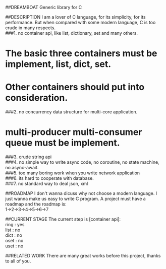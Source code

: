##DREAMBOAT
  Generic library for C

##DESCRIPTION
  I am a lover of C language, for its simplicity, for its performance.
But when compared with some modern language, C is too crude in many respects.  
###1. no container api, like list, dictionary, set and many others.  
   # The basic three containers must be implement, list, dict, set.  
   # Other containers should put into consideration.  
###2. no concurrency data structure for multi-core application.   
   # multi-producer multi-consumer queue must be implement.   
###3. crude string api  
###4. no simple way to write async code, no coroutine, no state machine, no async-await.  
###5. too many boring work when you write network application  
###6. its hard to cooperate with database.  
###7. no standard way to deal json, xml

##ROADMAP
  I don't wanna dicuss why not choose a modern language. I just wanna make us easy to write C program.
A project must have a roadmap and the roadmap is:   
  1->2->3->4->5->6->7   

##CURRENT STAGE
  The current step is [container api]:  
  ring : yes  
  list : no  
  dict : no  
  oset : no  
  uset : no


##RELATED WORK
  There are many great works before this project, thanks to all of you.
